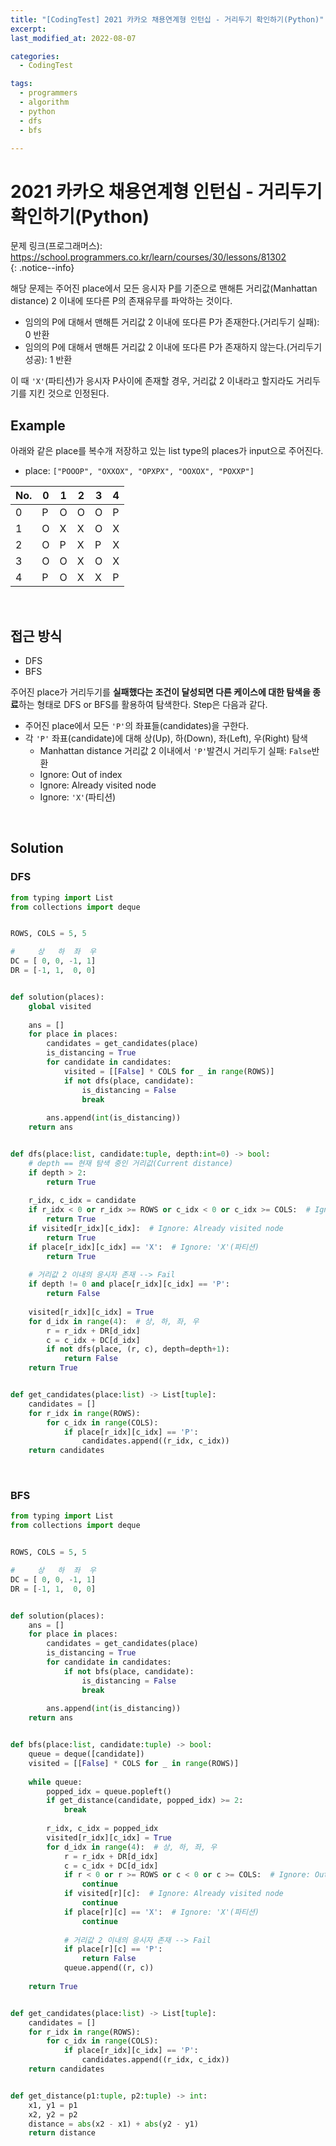 ```yaml
---
title: "[CodingTest] 2021 카카오 채용연계형 인턴십 - 거리두기 확인하기(Python)"
excerpt: 
last_modified_at: 2022-08-07

categories:
  - CodingTest

tags:
  - programmers
  - algorithm
  - python
  - dfs
  - bfs

---
```


# 2021 카카오 채용연계형 인턴십 - 거리두기 확인하기(Python)

문제 링크(프로그래머스): <https://school.programmers.co.kr/learn/courses/30/lessons/81302>  
{: .notice--info}

해당 문제는 주어진 place에서 모든 응시자 P를 기준으로 맨해튼 거리값(Manhattan distance) 2 이내에 또다른 P의 존재유무를 파악하는 것이다.

- 임의의 P에 대해서 맨해튼 거리값 2 이내에 또다른 P가 존재한다.(거리두기 실패): 0 반환
- 임의의 P에 대해서 맨해튼 거리값 2 이내에 또다른 P가 존재하지 않는다.(거리두기 성공): 1 반환

이 때 `'X'`(파티션)가 응시자 P사이에 존재할 경우, 거리값 2 이내라고 할지라도 거리두기를 지킨 것으로 인정된다.

## Example

아래와 같은 place를 복수개 저장하고 있는 list type의 places가 input으로 주어진다.  

- place: `["POOOP", "OXXOX", "OPXPX", "OOXOX", "POXXP"]`

| No. | 0 | 1 | 2 | 3 | 4 |
|-----|---|---|---|---|---|
| 0   | P | O | O | O | P |
| 1   | O | X | X | O | X |
| 2   | O | P | X | P | X |
| 3   | O | O | X | O | X |
| 4   | P | O | X | X | P |

<br>

## 접근 방식

- DFS
- BFS

주어진 place가 거리두기를 **실패했다는 조건이 달성되면 다른 케이스에 대한 탐색을 종료**하는 형태로 DFS or BFS를 활용하여 탐색한다. Step은 다음과 같다.

- 주어진 place에서 모든 `'P'`의 좌표들(candidates)을 구한다.
- 각 `'P'` 좌표(candidate)에 대해 상(Up), 하(Down), 좌(Left), 우(Right) 탐색
  - Manhattan distance 거리값 2 이내에서 `'P'`발견시 거리두기 실패: `False`반환
  - Ignore: Out of index
  - Ignore: Already visited node
  - Ignore: `'X'`(파티션) 

<br>

## Solution

### DFS

```python
from typing import List
from collections import deque


ROWS, COLS = 5, 5

#     상   하  좌  우
DC = [ 0, 0, -1, 1]
DR = [-1, 1,  0, 0]


def solution(places):
    global visited
    
    ans = []
    for place in places:
        candidates = get_candidates(place)
        is_distancing = True
        for candidate in candidates:
            visited = [[False] * COLS for _ in range(ROWS)]
            if not dfs(place, candidate):
                is_distancing = False
                break
                
        ans.append(int(is_distancing))
    return ans


def dfs(place:list, candidate:tuple, depth:int=0) -> bool:
    # depth == 현재 탐색 중인 거리값(Current distance)
    if depth > 2:
        return True
    
    r_idx, c_idx = candidate
    if r_idx < 0 or r_idx >= ROWS or c_idx < 0 or c_idx >= COLS:  # Ignore: Out of index
        return True
    if visited[r_idx][c_idx]:  # Ignore: Already visited node
        return True
    if place[r_idx][c_idx] == 'X':  # Ignore: 'X'(파티션)
        return True
    
    # 거리값 2 이내의 응시자 존재 --> Fail
    if depth != 0 and place[r_idx][c_idx] == 'P':
        return False
            
    visited[r_idx][c_idx] = True
    for d_idx in range(4):  # 상, 하, 좌, 우
        r = r_idx + DR[d_idx]
        c = c_idx + DC[d_idx]
        if not dfs(place, (r, c), depth=depth+1):
            return False
    return True


def get_candidates(place:list) -> List[tuple]:
    candidates = []
    for r_idx in range(ROWS):
        for c_idx in range(COLS):
            if place[r_idx][c_idx] == 'P':
                candidates.append((r_idx, c_idx))
    return candidates
```

<br>

### BFS

```python
from typing import List
from collections import deque


ROWS, COLS = 5, 5

#     상   하  좌  우
DC = [ 0, 0, -1, 1]
DR = [-1, 1,  0, 0]


def solution(places):
    ans = []
    for place in places:
        candidates = get_candidates(place)
        is_distancing = True
        for candidate in candidates:
            if not bfs(place, candidate):
                is_distancing = False
                break
                
        ans.append(int(is_distancing))
    return ans


def bfs(place:list, candidate:tuple) -> bool:
    queue = deque([candidate])
    visited = [[False] * COLS for _ in range(ROWS)]
    
    while queue:
        popped_idx = queue.popleft()
        if get_distance(candidate, popped_idx) >= 2:
            break
            
        r_idx, c_idx = popped_idx
        visited[r_idx][c_idx] = True
        for d_idx in range(4):  # 상, 하, 좌, 우
            r = r_idx + DR[d_idx]
            c = c_idx + DC[d_idx]
            if r < 0 or r >= ROWS or c < 0 or c >= COLS:  # Ignore: Out of index
                continue
            if visited[r][c]:  # Ignore: Already visited node
                continue
            if place[r][c] == 'X':  # Ignore: 'X'(파티션)
                continue
            
            # 거리값 2 이내의 응시자 존재 --> Fail
            if place[r][c] == 'P':
                return False  
            queue.append((r, c))
    
    return True


def get_candidates(place:list) -> List[tuple]:
    candidates = []
    for r_idx in range(ROWS):
        for c_idx in range(COLS):
            if place[r_idx][c_idx] == 'P':
                candidates.append((r_idx, c_idx))
    return candidates


def get_distance(p1:tuple, p2:tuple) -> int:
    x1, y1 = p1
    x2, y2 = p2
    distance = abs(x2 - x1) + abs(y2 - y1)
    return distance
```
